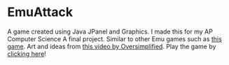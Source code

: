 # EmuAttack
A game created using Java JPanel and Graphics. I made this for my AP Computer Science A final project. Similar to other Emu games such as [this game](https://github.com/grace04/emurun). Art and ideas from [this video by Oversimplified](https://youtu.be/BXpu6tbFCsI). Play the game by [clicking here](https://github.com/andrewma5/EmuAttack/releases/download/v1/EmuAttack.jar)!

